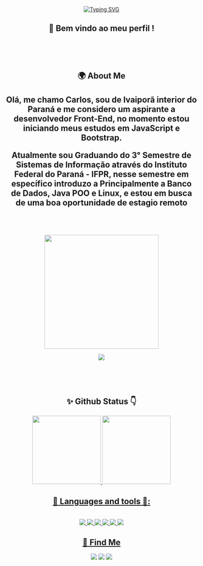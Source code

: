 <div align="center">

[![Typing SVG](https://readme-typing-svg.herokuapp.com?size=35&duration=5000&color=FF58C4&center=true&width=800&lines=Olá,+Meu+nome+é+Carlos;Aspirante+a+dev.Front+End;+Graduando+em+Sistemas+de+Informação+IFPR;A+procura+de+um+Estagio+Remoto)](https://git.io/typing-svg)
  
<h2> 🥽 Bem vindo ao meu perfil ! </h2>

<br>
<br>
<br>
  
<div>
  
<h2> 🌍 About Me <h2>

<p>Olá, me chamo Carlos, sou de Ivaiporã interior do Paraná e me considero um aspirante a desenvolvedor Front-End, no momento estou iniciando meus estudos em JavaScript e Bootstrap.</p>

<p>Atualmente sou Graduando do 3° Semestre de Sistemas de Informação através do Instituto Federal do Paraná - IFPR, nesse semestre em específico introduzo a Principalmente a Banco de Dados, Java POO e Linux, e estou em busca de uma boa oportunidade de estagio remoto</p>
  
</div>
  
<br>
<br>
<br>

<img height="300" src="https://user-images.githubusercontent.com/60597290/151966205-54a50cb6-2401-49bc-992c-dd926c8ecd09.svg"/>
  
![](https://komarev.com/ghpvc/?username=CarlosC4rvalho&color=blueviolet&label=Profile+Views)

<br>
<br>
<br>

<h2> ✨ Github Status 👇 </h2>
<div align="center">  
  <a href="https://github.com/CarlosC4rvalho">
  <img height="180em" src="https://github-readme-stats.vercel.app/api?username=CarlosC4rvalho&show_icons=true&theme=dracula&include_all_commits=true&count_private=true"/>
  <img height="180em" src="https://github-readme-stats.vercel.app/api/top-langs/?username=CarlosC4rvalho&layout=compact&langs_count=7&theme=dracula"/>
</div>

<h2> 💜 Languages and tools 💜: </h2>

<div style="display: inline_block"><br>
  <img src="https://img.icons8.com/color/48/000000/html-5--v1.png"/>
  <img src="https://img.icons8.com/color/48/000000/css3.png"/>
  <img src="https://img.icons8.com/fluency/48/000000/visual-studio-code-2019.png"/>
  <img src="https://img.icons8.com/color/48/000000/bootstrap.png"/>
  <img src="https://img.icons8.com/color/48/000000/javascript--v1.png"/>
  <img src="https://img.icons8.com/color/48/000000/c-plus-plus-logo.png"/>
</div>

<h2> 📩 Find Me </h2>

<div>
  <a href="https://instagram.com/carlos_c4rvalho" target="_blank"><img src="https://img.shields.io/badge/-Instagram-%23E4405F?style=for-the-badge&logo=instagram&logoColor=white" target="_blank"></a>
  <a href = "mailto:contatoccarvalhodasilva777@gmail.com"><img src="https://img.shields.io/badge/Gmail-D14836?style=for-the-badge&logo=gmail&logoColor=white" target="_blank"></a>
  <a href="https://www.linkedin.com/in/carloscarvalho22" target="_blank"><img src="https://img.shields.io/badge/-LinkedIn-%230077B5?style=for-the-badge&logo=linkedin&logoColor=white" target="_blank"></a> 
</div>

<!--
![Snake animation](https://github.com/CarlosC4rvalho/CarlosC4rvalho/blob/output/github-contribution-grid-snake.svg)
-->
